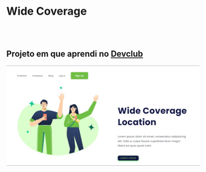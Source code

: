 <h1> Wide Coverage </h1>
<br>
<br>
<h2>Projeto em que aprendi no <a href="htps://rodolfomori.com.br/devclub">Devclub</a></h2>

<img src="https://github.com/dhonatan73/DevClub/blob/master/Projeto%20pt1/Print%20ide%20Coverage.jpg?raw=true" alt="img-logo"/>
